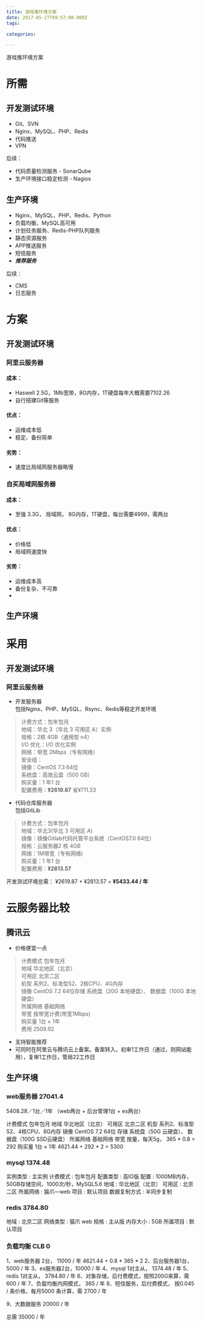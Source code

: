 ```yaml
---
title: 游戏推环境方案
date: 2017-05-27T09:57:00.000Z
tags:

categories:

---
```


游戏推环境方案


<!-- MORE -->

# 所需
## 开发测试环境
- Git、SVN
- Nginx、MySQL、PHP、Redis
- 代码推送
- VPN

后续：
- 代码质量检测服务 - SonarQube
- 生产环境接口稳定检测 - Nagios


## 生产环境
- Nginx、MySQL、PHP、Redis、Python
- 负载均衡、MySQL高可用
- 计划任务服务、Redis-PHP队列服务
- 静态资源服务
- APP推送服务
- 短信服务
- ***推荐服务***

后续：
- CMS
- 日志服务

# 方案
## 开发测试环境
### 阿里云服务器
#### 成本：
- Haswell 2.5G，1Mb宽带，8G内存，1T硬盘每年大概需要7102.26
- 自行搭建Git等服务

#### 优点：
- 运维成本低
- 稳定、备份简单

#### 劣势：
- 速度比局域网服务器略慢

### 自买局域网服务器
#### 成本：
- 至强 3.3G， 局域网， 8G内存，1T硬盘，每台需要4999，需两台

#### 优点：
- 价格低
- 局域网速度快

#### 劣势：
- 运维成本高
- 备份复杂、不可靠
-




## 生产环境




# 采用
## 开发测试环境  
### 阿里云服务器

- 开发服务器  
包括Nginx、PHP、MySQL、Rsync、Redis等稳定开发环境
>计费方式：包年包月  
地域：华北 3（华北 3 可用区 A）实例  
规格：2核 4GB（通用型 n4）  
I/O 优化：I/O 优化实例  
网络：带宽 2Mbps（专有网络）  
安全组：  
镜像：CentOS 7.3 64位  
系统盘：高效云盘（500 GB）  
购买量：1 年1 台  
配置费用：**¥2619.87**   省¥711.33  

- 代码仓库服务器  
包括GitLib
>计费方式：包年包月  
地域：华北3(华北 3 可用区 A)    
镜像：镜像Gitlab代码托管平台系统（CentOS7.0 64位）    
规格：云服务器2 核 4GB  
网络：1M带宽（专有网络)    
购买量：1 年1 台    
配置费用：**¥2813.57**     

开发测试环境总需： ¥2619.87 + ¥2813.57 = **¥5433.44 / 年**


# 云服务器比较
## 腾讯云
- 价格便宜一点
> 计费模式	包年包月  
地域	华北地区（北京）  
可用区	北京二区  
机型	系列2、标准型S2、2核CPU、4G内存  
镜像	CentOS 7.2 64位存储	系统盘（20G 本地硬盘）、 数据盘（100G 本地硬盘）  
所属网络	基础网络  
带宽	按带宽计费(带宽1Mbps)  
购买量	1台 × 1年  
费用 2509.92
- 支持智能推荐
- 可同时在阿里云与腾讯云上备案。备案转入，初审1工作日（通过，则网站能用），复审1工作日，管局22工作日



## 生产环境
### web服务器  27041.4    
5408.28／1台／1年  （web两台 + 后台管理1台 + es两台）

计费模式	包年包月
地域	华北地区（北京）
可用区	北京二区
机型	系列2、标准型S2、4核CPU、8G内存
镜像	CentOS 7.2 64位
存储	系统盘（50G 云硬盘）、 数据盘（100G SSD云硬盘）
所属网络	基础网络
带宽	按量，每天5g， 365 * 0.8 = 292
购买量	1台 × 1年    4621.44 + 292 * 2 = 5300

### mysql   1374.48
实例类型 : 主实例
计费模式 : 包年包月
配置类型 : 高IO版
配置 : 1000MB内存，50GB存储空间，1000次/秒，MySQL5.6
地域 : 华北地区（北京）
可用区 : 北京二区
所属网络 : 猫爪—web
项目 : 默认项目
数据复制方式 : 半同步复制

### redis   3784.80
地域 : 北京二区
网络类型 : 猫爪 web
规格 : 主从版
内存大小 : 5GB
所属项目 : 默认项目

### 负载均衡 CLB    0


1、web服务器 2台， 11000 / 年  4621.44 + 0.8 * 365 * 2
2、后台服务器1台，  5000 / 年
3、es服务器2台，10000 / 年
4、mysql 1对主从， 1374.48 / 年
5、redis 1对主从， 3784.80 / 年
6、对象存储，后付费模式，按照200G来算，需600 / 年
7、负载均衡内网模式， 365 / 年
8、短信服务，后付费模式， 按0.045 / 条价格，每月5000 条计算，需 2700 / 年

9、大数据服务 20000 / 年

总需  35000 / 年
